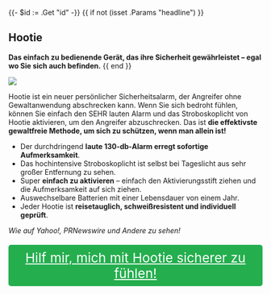 {{- $id := .Get "id" -}}
{{ if not (isset .Params "headline") }}
## Hootie

**Das einfach zu bedienende Gerät, das ihre Sicherheit gewährleistet – egal wo Sie sich auch befinden.**
{{ end }}

[![](/list/hootie-title.jpg)](https://t.gadgetadvisers.com/click/{{$id}})

Hootie ist ein neuer persönlicher Sicherheitsalarm, der Angreifer ohne Gewaltanwendung abschrecken kann. Wenn Sie sich bedroht fühlen, können Sie einfach den SEHR lauten Alarm und das Stroboskoplicht von Hootie aktivieren, um den Angreifer abzuschrecken. Das ist **die effektivste gewaltfreie Methode, um sich zu schützen, wenn man allein ist!**

- Der durchdringend **laute 130-db-Alarm erregt sofortige Aufmerksamkeit**.
- Das hochintensive Stroboskoplicht ist selbst bei Tageslicht aus sehr großer Entfernung zu sehen.
- Super **einfach zu aktivieren** – einfach den Aktivierungsstift ziehen und die Aufmerksamkeit auf sich ziehen.
- Auswechselbare Batterien mit einer Lebensdauer von einem Jahr.
- Jeder Hootie ist **reisetauglich, schweißresistent und individuell geprüft**.

*Wie auf Yahoo!, PRNewswire und Andere zu sehen!*

<a href="(https://t.gadgetadvisers.com/click/{{$id}})" style="color: white;">
   <div style="text-align:center;background-color:#25ae4e;margin-bottom:20px;margin-top:20px;width: 100%;-webkit-border-radius: 5px;">
      <div style="color: white; padding: 10px;font-size: 26px;">
      Hilf mir, mich mit Hootie sicherer zu fühlen!
      </div>
   </div>
</a>